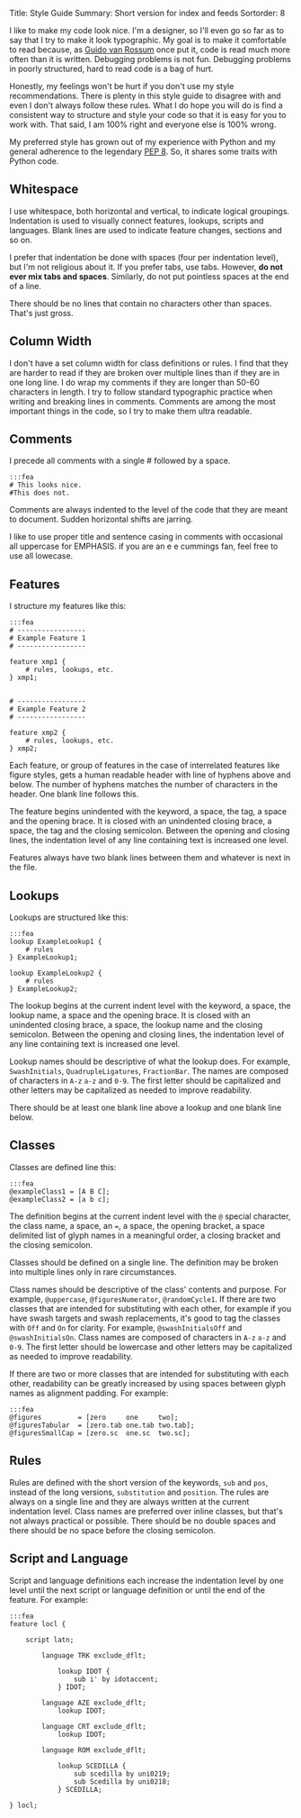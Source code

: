 Title: Style Guide
Summary: Short version for index and feeds
Sortorder: 8

I like to make my code look nice. I'm a designer, so I'll even go so far as to say that I try to make it look typographic. My goal is to make it comfortable to read because, as [Guido van Rossum](http://en.wikipedia.org/wiki/Guido_van_Rossum) once put it, code is read much more often than it is written. Debugging problems is not fun. Debugging problems in poorly structured, hard to read code is a bag of hurt.

Honestly, my feelings won't be hurt if you don't use my style recommendations. There is plenty in this style guide to disagree with and even I don't always follow these rules. What I do hope you will do is find a consistent way to structure and style your code so that it is easy for you to work with. That said, I am 100% right and everyone else is 100% wrong.

My preferred style has grown out of my experience with Python and my general adherence to the legendary [PEP 8](http://legacy.python.org/dev/peps/pep-0008/). So, it shares some traits with Python code.

## Whitespace

I use whitespace, both horizontal and vertical, to indicate logical groupings. Indentation is used to visually connect features, lookups, scripts and languages. Blank lines are used to indicate feature changes, sections and so on.

I prefer that indentation be done with spaces (four per indentation level), but I'm not religious about it. If you prefer tabs, use tabs. However, **do not ever mix tabs and spaces**. Similarly, do not put pointless spaces at the end of a line.

There should be no lines that contain no characters other than spaces. That's just gross.

## Column Width

I don't have a set column width for class definitions or rules. I find that they are harder to read if they are broken over multiple lines than if they are in one long line. I do wrap my comments if they are longer than 50-60 characters in length. I try to follow standard typographic practice when writing and breaking lines in comments. Comments are among the most important things in the code, so I try to make them ultra readable.

## Comments

I precede all comments with a single # followed by a space.

    :::fea
    # This looks nice.
    #This does not.

Comments are always indented to the level of the code that they are meant to document. Sudden horizontal shifts are jarring.

I like to use proper title and sentence casing in comments with occasional all uppercase for EMPHASIS. if you are an e e cummings fan, feel free to use all lowecase.

## Features

I structure my features like this:

    :::fea
    # -----------------
    # Example Feature 1
    # -----------------

    feature xmp1 {
        # rules, lookups, etc.
    } xmp1;


    # -----------------
    # Example Feature 2
    # -----------------

    feature xmp2 {
        # rules, lookups, etc.
    } xmp2;

Each feature, or group of features in the case of interrelated features like figure styles, gets a human readable header with line of hyphens above and below. The number of hyphens matches the number of characters in the header. One blank line follows this.

The feature begins unindented with the keyword, a space, the tag, a space and the opening brace. It is closed with an unindented closing brace, a space, the tag and the closing semicolon. Between the opening and closing lines, the indentation level of any line containing text is increased one level.

Features always have two blank lines between them and whatever is next in the file.

## Lookups

Lookups are structured like this:

    :::fea
    lookup ExampleLookup1 {
        # rules
    } ExampleLookup1;

    lookup ExampleLookup2 {
        # rules
    } ExampleLookup2;

The lookup begins at the current indent level with the keyword, a space, the lookup name, a space and the opening brace. It is closed with an unindented closing brace, a space, the lookup name and the closing semicolon. Between the opening and closing lines, the indentation level of any line containing text is increased one level.

Lookup names should be descriptive of what the lookup does. For example, `SwashInitials`, `QuadrupleLigatures`, `FractionBar`. The names are composed of characters in `A-z` `a-z` and `0-9`. The first letter should be capitalized and other letters may be capitalized as needed to improve readability.

There should be at least one blank line above a lookup and one blank line below.

## Classes

Classes are defined line this:

    :::fea
    @exampleClass1 = [A B C];
    @exampleClass2 = [a b c];

The definition begins at the current indent level with the `@` special character, the class name, a space, an `=`, a space, the opening bracket, a space delimited list of glyph names in a meaningful order, a closing bracket and the closing semicolon.

Classes should be defined on a single line. The definition may be broken into multiple lines only in rare circumstances.

Class names should be descriptive of the class' contents and purpose. For example, `@uppercase`, `@figuresNumerator`, `@randomCycle1`. If there are two classes that are intended for substituting with each other, for example if you have swash targets and swash replacements, it's good to tag the classes with `Off` and `On` for clarity. For example, `@swashInitialsOff` and `@swashInitialsOn`. Class names are composed of characters in `A-z` `a-z` and `0-9`. The first letter should be lowercase and other letters may be capitalized as needed to improve readability.

If there are two or more classes that are intended for substituting with each other, readability can be greatly increased by using spaces between glyph names as alignment padding. For example:

    :::fea
    @figures         = [zero     one     two];
    @figuresTabular  = [zero.tab one.tab two.tab];
    @figuresSmallCap = [zero.sc  one.sc  two.sc];

## Rules

Rules are defined with the short version of the keywords, `sub` and `pos`, instead of the long versions, `substitution` and `position`. The rules are always on a single line and they are always written at the current indentation level. Class names are preferred over inline classes, but that's not always practical or possible. There should be no double spaces and there should be no space before the closing semicolon.

## Script and Language

Script and language definitions each increase the indentation level by one level until the next script or language definition or until the end of the feature. For example:

    :::fea
    feature locl {

        script latn;

            language TRK exclude_dflt;

                lookup IDOT {
                    sub i' by idotaccent;
                } IDOT;

            language AZE exclude_dflt;
                lookup IDOT;

            language CRT exclude_dflt;
                lookup IDOT;

            language ROM exclude_dflt;

                lookup SCEDILLA {
                    sub scedilla by uni0219;
                    sub Scedilla by uni0218;
                } SCEDILLA;

    } locl;